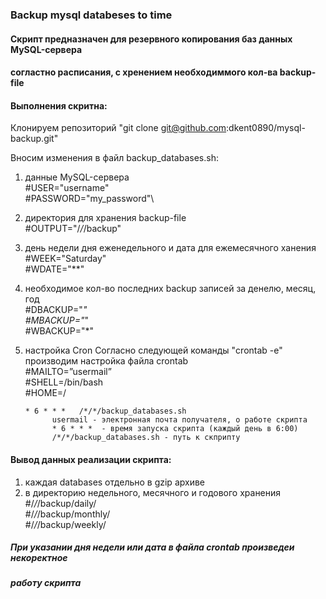 ### Backup mysql databeses to time 

#### Скрипт предназначен для резервного копирования баз данных MySQL-сервера
#### согластно расписания, с хренением необходиммого кол-ва backup-file  

#### Выполнения скритна:

Клонируем репозиторий "git clone git@github.com:dkent0890/mysql-backup.git"

Вносим изменения в файл backup_databases.sh:

1. данные MySQL-сервера  
     #USER="username"\
     #PASSWORD="my_password"\
2. директория для хранения backup-file\
     #OUTPUT="/*/*/backup" 
3. день недели дня еженедельного и дата для ежемесячного ханения\
     #WEEK="Saturday"\
     #WDATE="**"     
4. необходимое кол-во последних backup записей за денелю, месяц, год\
     #DBACKUP="*"\
     #MBACKUP="*"\
     #WBACKUP="*"
5. настройка Cron
   Согласно следующей команды "crontab -e" производим настройка файла crontab\
      #MAILTO=”usermail”\
      #SHELL=/bin/bash\
      #HOME=/

       * 6 * * *   /*/*/backup_databases.sh 
             usermail - электронная почта получателя, о работе скрипта
             * 6 * * *  - время запуска скрипта (каждый день в 6:00)
             /*/*/backup_databases.sh - путь к скприпту

#### Вывод данных реализации скрипта:
1. каждая databases отдельно в gzip архиве
2. в директорию недельного, месячного и годового хранения\
     #/*/*/backup/daily/   
     #/*/*/backup/monthly/  
     #/*/*/backup/weekly/

##### При указании дня недели или дата в файла crontab произведеи некоректное
##### работу скрипта


 
